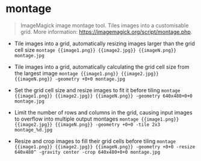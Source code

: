# montage
> ImageMagick image montage tool.
> Tiles images into a customisable grid.
> More information: <https://imagemagick.org/script/montage.php>.

- Tile images into a grid, automatically resizing images larger than the grid cell size
`montage {{image1.png}} {{image2.jpg}} {{imageN.png}} montage.jpg`

- Tile images into a grid, automatically calculating the grid cell size from the largest image
`montage {{image1.png}} {{image2.jpg}} {{imageN.png}} -geometry +0+0 montage.jpg`

- Set the grid cell size and resize images to fit it before tiling
`montage {{image1.png}} {{image2.jpg}} {{imageN.png}} -geometry 640x480+0+0 montage.jpg`

- Limit the number of rows and columns in the grid, causing input images to overflow into multiple output montages
`montage {{image1.png}} {{image2.jpg}} {{imageN.png}} -geometry +0+0 -tile 2x3 montage_%d.jpg`

- Resize and crop images to fill their grid cells before tiling
`montage {{image1.png}} {{image2.jpg}} {{imageN.png}} -geometry +0+0 -resize 640x480^ -gravity center -crop 640x480+0+0 montage.jpg`
